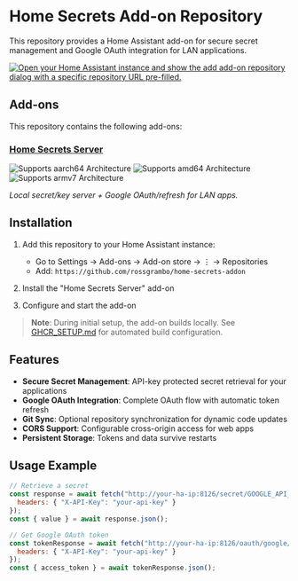 # Home Secrets Add-on Repository

This repository provides a Home Assistant add-on for secure secret management and Google OAuth integration for LAN applications.

[![Open your Home Assistant instance and show the add add-on repository dialog with a specific repository URL pre-filled.](https://my.home-assistant.io/badges/supervisor_add_addon_repository.svg)](https://my.home-assistant.io/redirect/supervisor_add_addon_repository/?repository_url=https%3A%2F%2Fgithub.com%2Frossgrambo%2Fhome-secrets-addon)

## Add-ons

This repository contains the following add-ons:

### [Home Secrets Server](./addons/home-secrets)

![Supports aarch64 Architecture][aarch64-shield]
![Supports amd64 Architecture][amd64-shield] 
![Supports armv7 Architecture][armv7-shield]

_Local secret/key server + Google OAuth/refresh for LAN apps._

## Installation

1. Add this repository to your Home Assistant instance:
   - Go to Settings → Add-ons → Add-on store → ⋮ → Repositories  
   - Add: `https://github.com/rossgrambo/home-secrets-addon`

2. Install the "Home Secrets Server" add-on

3. Configure and start the add-on

> **Note**: During initial setup, the add-on builds locally. See [GHCR_SETUP.md](./GHCR_SETUP.md) for automated build configuration.

## Features

- **Secure Secret Management**: API-key protected secret retrieval for your applications
- **Google OAuth Integration**: Complete OAuth flow with automatic token refresh
- **Git Sync**: Optional repository synchronization for dynamic code updates
- **CORS Support**: Configurable cross-origin access for web apps
- **Persistent Storage**: Tokens and data survive restarts

## Usage Example

```javascript
// Retrieve a secret
const response = await fetch("http://your-ha-ip:8126/secret/GOOGLE_API_KEY", {
  headers: { "X-API-Key": "your-api-key" }
});
const { value } = await response.json();

// Get Google OAuth token
const tokenResponse = await fetch("http://your-ha-ip:8126/oauth/google/token", {
  headers: { "X-API-Key": "your-api-key" }
});
const { access_token } = await tokenResponse.json();
```

[aarch64-shield]: https://img.shields.io/badge/aarch64-yes-green.svg
[amd64-shield]: https://img.shields.io/badge/amd64-yes-green.svg
[armv7-shield]: https://img.shields.io/badge/armv7-yes-green.svg